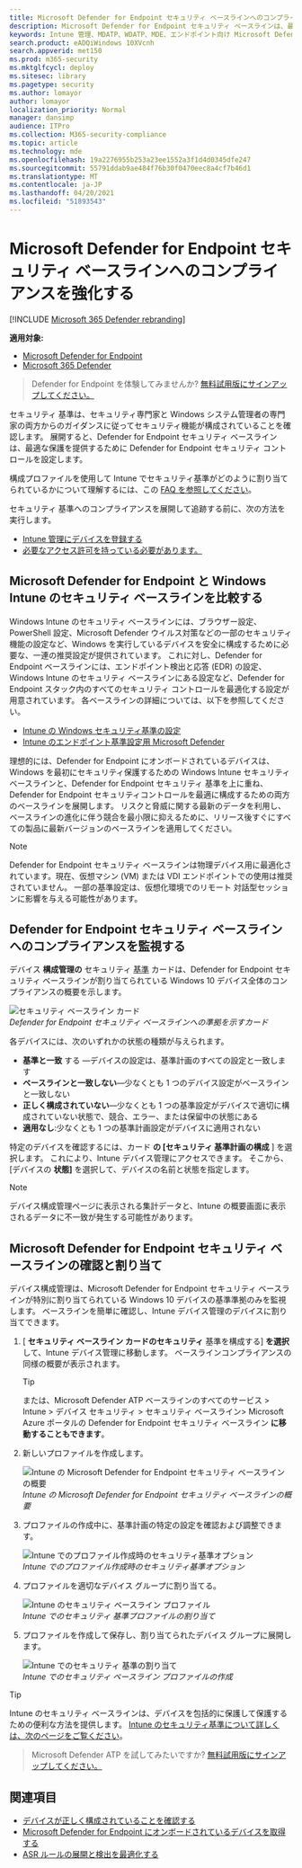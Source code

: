 ```yaml
---
title: Microsoft Defender for Endpoint セキュリティ ベースラインへのコンプライアンスを強化する
description: Microsoft Defender for Endpoint セキュリティ ベースラインは、最適な保護を提供するためにセキュリティ制御を設定します。
keywords: Intune 管理、MDATP、WDATP、MDE、エンドポイント向け Microsoft Defender、高度な脅威保護 ASR、セキュリティ ベースライン
search.product: eADQiWindows 10XVcnh
search.appverid: met150
ms.prod: m365-security
ms.mktglfcycl: deploy
ms.sitesec: library
ms.pagetype: security
ms.author: lomayor
author: lomayor
localization_priority: Normal
manager: dansimp
audience: ITPro
ms.collection: M365-security-compliance
ms.topic: article
ms.technology: mde
ms.openlocfilehash: 19a2276955b253a23ee1552a3f1d4d0345dfe247
ms.sourcegitcommit: 55791ddab9ae484f76b30f0470eec8a4cf7b46d1
ms.translationtype: MT
ms.contentlocale: ja-JP
ms.lasthandoff: 04/20/2021
ms.locfileid: "51893543"
---
```

# <a name="increase-compliance-to-the-microsoft-defender-for-endpoint-security-baseline"></a>Microsoft Defender for Endpoint セキュリティ ベースラインへのコンプライアンスを強化する

[!INCLUDE [Microsoft 365 Defender rebranding](../../includes/microsoft-defender.md)]

**適用対象:**
- [Microsoft Defender for Endpoint](https://go.microsoft.com/fwlink/p/?linkid=2154037)
- [Microsoft 365 Defender](https://go.microsoft.com/fwlink/?linkid=2118804)

>Defender for Endpoint を体験してみませんか? [無料試用版にサインアップしてください。](https://www.microsoft.com/microsoft-365/windows/microsoft-defender-atp?ocid=docs-wdatp-onboardconfigure-abovefoldlink)

セキュリティ 基準は、セキュリティ専門家と Windows システム管理者の専門家の両方からのガイダンスに従ってセキュリティ機能が構成されていることを確認します。 展開すると、Defender for Endpoint セキュリティ ベースラインは、最適な保護を提供するために Defender for Endpoint セキュリティ コントロールを設定します。

構成プロファイルを使用して Intune でセキュリティ基準がどのように割り当てられているかについて理解するには、この [FAQ を参照してください](https://docs.microsoft.com/intune/security-baselines#q--a)。

セキュリティ 基準へのコンプライアンスを展開して追跡する前に、次の方法を実行します。
- [Intune 管理にデバイスを登録する](configure-machines.md#enroll-devices-to-intune-management)
- [必要なアクセス許可を持っている必要があります。](configure-machines.md#obtain-required-permissions)

## <a name="compare-the-microsoft-defender-for-endpoint-and-the-windows-intune-security-baselines"></a>Microsoft Defender for Endpoint と Windows Intune のセキュリティ ベースラインを比較する
Windows Intune のセキュリティ ベースラインには、ブラウザー設定、PowerShell 設定、Microsoft Defender ウイルス対策などの一部のセキュリティ機能の設定など、Windows を実行しているデバイスを安全に構成するために必要な、一連の推奨設定が提供されています。 これに対し、Defender for Endpoint ベースラインには、エンドポイント検出と応答 (EDR) の設定、Windows Intune のセキュリティ ベースラインにある設定など、Defender for Endpoint スタック内のすべてのセキュリティ コントロールを最適化する設定が用意されています。 各ベースラインの詳細については、以下を参照してください。

- [Intune の Windows セキュリティ基準の設定](https://docs.microsoft.com/intune/security-baseline-settings-windows)
- [Intune のエンドポイント基準設定用 Microsoft Defender](https://docs.microsoft.com/intune/security-baseline-settings-defender-atp)

理想的には、Defender for Endpoint にオンボードされているデバイスは、Windows を最初にセキュリティ保護するための Windows Intune セキュリティ ベースラインと、Defender for Endpoint セキュリティ 基準を上に重ね、Defender for Endpoint セキュリティコントロールを最適に構成するための両方のベースラインを展開します。 リスクと脅威に関する最新のデータを利用し、ベースラインの進化に伴う競合を最小限に抑えるために、リリース後すぐにすべての製品に最新バージョンのベースラインを適用してください。

>[!NOTE]
>Defender for Endpoint セキュリティ ベースラインは物理デバイス用に最適化されています。現在、仮想マシン (VM) または VDI エンドポイントでの使用は推奨されていません。 一部の基準設定は、仮想化環境でのリモート 対話型セッションに影響を与える可能性があります。

## <a name="monitor-compliance-to-the-defender-for-endpoint-security-baseline"></a>Defender for Endpoint セキュリティ ベースラインへのコンプライアンスを監視する

デバイス **構成管理の** セキュリティ [基準](configure-machines.md) カードは、Defender for Endpoint セキュリティ ベースラインが割り当てられている Windows 10 デバイス全体のコンプライアンスの概要を示します。

![セキュリティ ベースライン カード](images/secconmgmt_baseline_card.png)<br>
*Defender for Endpoint セキュリティ ベースラインへの準拠を示すカード*

各デバイスには、次のいずれかの状態の種類が与えられます。

- **基準と一致** する —デバイスの設定は、基準計画のすべての設定と一致します
- **ベースラインと一致しない**—少なくとも 1 つのデバイス設定がベースラインと一致しない
- **正しく構成されていない**—少なくとも 1 つの基準設定がデバイスで適切に構成されていない状態で、競合、エラー、または保留中の状態にある
- **適用なし**:少なくとも 1 つの基準計画設定がデバイスに適用されない

特定のデバイスを確認するには、カード **の [セキュリティ 基準計画の構成** ] を選択します。 これにより、Intune デバイス管理にアクセスできます。 そこから、[デバイスの **状態]** を選択して、デバイスの名前と状態を指定します。

>[!NOTE]
>デバイス構成管理ページに表示される集計データと、Intune の概要画面に表示されるデータに不一致が発生する可能性があります。

## <a name="review-and-assign-the-microsoft-defender-for-endpoint-security-baseline"></a>Microsoft Defender for Endpoint セキュリティ ベースラインの確認と割り当て

デバイス構成管理は、Microsoft Defender for Endpoint セキュリティ ベースラインが特別に割り当てられている Windows 10 デバイスの基準準拠のみを監視します。 ベースラインを簡単に確認し、Intune デバイス管理のデバイスに割り当てできます。

1. [ **セキュリティ ベースライン カードのセキュリティ** 基準を構成する] **を選択** して、Intune デバイス管理に移動します。 ベースラインコンプライアンスの同様の概要が表示されます。

   >[!TIP]
   > または、Microsoft Defender ATP ベースラインのすべてのサービス > Intune > デバイス セキュリティ > セキュリティ ベースライン> Microsoft Azure ポータルの Defender for Endpoint セキュリティ ベースライン **に移動することもできます**。


2. 新しいプロファイルを作成します。

   ![Intune の Microsoft Defender for Endpoint セキュリティ ベースラインの概要](images/secconmgmt_baseline_intuneprofile1.png)<br>
   *Intune の Microsoft Defender for Endpoint セキュリティ ベースラインの概要*

3. プロファイルの作成中に、基準計画の特定の設定を確認および調整できます。

   ![Intune でのプロファイル作成時のセキュリティ基準オプション](images/secconmgmt_baseline_intuneprofile2.png)<br>
   *Intune でのプロファイル作成時のセキュリティ基準オプション*

4. プロファイルを適切なデバイス グループに割り当てる。

   ![Intune のセキュリティ ベースライン プロファイル](images/secconmgmt_baseline_intuneprofile3.png)<br>
   *Intune でのセキュリティ 基準プロファイルの割り当て*

5. プロファイルを作成して保存し、割り当てられたデバイス グループに展開します。

   ![Intune でのセキュリティ 基準の割り当て](images/secconmgmt_baseline_intuneprofile4.png)<br>
   *Intune でのセキュリティ ベースライン プロファイルの作成*

>[!TIP]
>Intune のセキュリティ ベースラインは、デバイスを包括的に保護して保護するための便利な方法を提供します。 [Intune のセキュリティ基準について詳しくは、次のページをご覧ください](https://docs.microsoft.com/intune/security-baselines)。

>Microsoft Defender ATP を試してみたいですか? [無料試用版にサインアップしてください。](https://www.microsoft.com/microsoft-365/windows/microsoft-defender-atp?ocid=docs-wdatp-onboardconfigure-belowfoldlink)

## <a name="related-topics"></a>関連項目
- [デバイスが正しく構成されていることを確認する](configure-machines.md)
- [Microsoft Defender for Endpoint にオンボードされているデバイスを取得する](configure-machines-onboarding.md)
- [ASR ルールの展開と検出を最適化する](configure-machines-asr.md)

